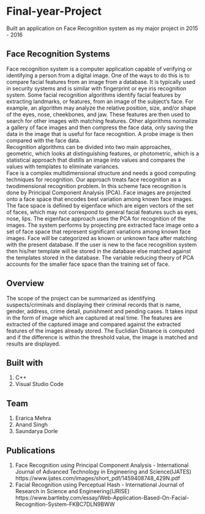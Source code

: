 # Final-year-Project
<p> Built an application on Face Recognition system as my major project in 2015 - 2016</p>
<h2> Face Recognition Systems </h2>
<p>Face recognition system is a computer application capable of verifying or
identifying a person from a digital image. One of the ways to do this is to
compare facial features from an image from a database. It is typically used in
security systems and is similar with fingerprint or eye iris recognition system.
Some facial recognition algorithms identify facial features by extracting landmarks, or features, from an image of the subject’s face. For example, an
algorithm may analyze the relative position, size, and/or shape of the eyes,
nose, cheekbones, and jaw. These features are then used to search for other
images with matching features. Other algorithms normalize a gallery of face
images and then compress the face data, only saving the data in the image
that is useful for face recognition. A probe image is then compared with the
face data. </br>
Recognition algorithms can be divided into two main approaches, geometric,
which looks at distinguishing features, or photometric, which is a statistical
approach that distills an image into values and compares the values with
templates to eliminate variances. </br>
Face is a complex multidimensional structure and needs a good computing
techniques for recognition. Our approach treats face recognition as a twodimensional recognition problem. In this scheme face recognition is done
by Principal Component Analysis (PCA). Face images are projected onto a
face space that encodes best variation among known face images. The face
space is defined by eigenface which are eigen vectors of the set of faces, which
may not correspond to general facial features such as eyes, nose, lips. The
eigenface approach uses the PCA for recognition of the images. The system
performs by projecting pre extracted face image onto a set of face space that
represent significant variations among known face images. Face will be categorized as known or unknown face after matching with the present database.
If the user is new to the face recognition system then his/her template will
be stored in the database else matched against the templates stored in the
database. The variable reducing theory of PCA accounts for the smaller face
space than the training set of face.</br> </p>

<h2> Overview</h2>
<p> The scope of the project can be summarized as identifying suspects/criminals and displaying their criminal
records that is name, gender, address, crime detail, punishment and pending cases. It takes input in the form of
image which are captured at real time. The features are
extracted of the captured image and compared against
the extracted features of the images already stored. The
Euclidian Distance is computed and if the difference is
within the threshold value, the image is matched and
results are displayed.</p>

<h2>Built with </h2>
<ol>
<li>C++ </li>
<li>Visual Studio Code </li>

</ol>
<h2>Team</h2>
<ol>
<li>Erarica Mehra </li>
<li>Anand Singh </li>
<li>Saundarya Dorle</li>
</ol>


<h2>Publications</h2>
<ol>
<li>Face Recognition using Principal Component Analysis  -  International Journal of Advanced Technology in Engineering and Science(IJATES) </br>
<link>https://www.ijates.com/images/short_pdf/1459408748_429N.pdf</link>
</li>
<li>Facial Recognition using Perceptual Hash - International Journal of Research in Science and Engineering(IJRISE) </br> </link>https://www.bartleby.com/essay/Web-Application-Based-On-Facial-Recognition-System-FKBC7DLN9BWW</link>
</li>

</ol>
